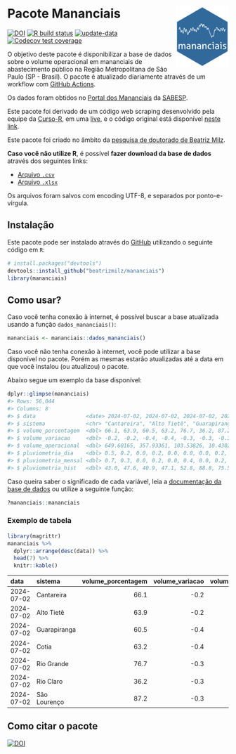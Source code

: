 
<!-- README.md is generated from README.Rmd. Please edit that file -->

# Pacote Mananciais <img src="man/figures/hexlogo.png" align="right" width = "120px"/>

<!-- badges: start -->

[![DOI](https://zenodo.org/badge/DOI/10.5281/zenodo.4733056.svg)](https://doi.org/10.5281/zenodo.4733056)
[![R build
status](https://github.com/beatrizmilz/mananciais/workflows/R-CMD-check/badge.svg)](https://github.com/beatrizmilz/mananciais/actions)
[![update-data](https://github.com/beatrizmilz/mananciais/actions/workflows/2-update_data.yaml/badge.svg)](https://github.com/beatrizmilz/mananciais/actions/workflows/2-update_data.yaml)
[![Codecov test
coverage](https://codecov.io/gh/beatrizmilz/mananciais/branch/master/graph/badge.svg)](https://codecov.io/gh/beatrizmilz/mananciais?branch=master)
<!-- badges: end -->

O objetivo deste pacote é disponibilizar a base de dados sobre o volume
operacional em mananciais de abastecimento público na Região
Metropolitana de São Paulo (SP - Brasil). O pacote é atualizado
diariamente através de um workflow com [GitHub
Actions](https://github.com/beatrizmilz/mananciais/actions).

Os dados foram obtidos no [Portal dos
Mananciais](http://mananciais.sabesp.com.br/Situacao) da
[SABESP](http://site.sabesp.com.br/site/Default.aspx).

Este pacote foi derivado de um código web scraping desenvolvido pela
equipe da [Curso-R](https://www.curso-r.com/), em uma
[live](https://youtu.be/jvZIxrMmOcQ), e o código original está
disponível [neste
link](https://github.com/curso-r/lives/blob/master/drafts/20200730_scraper_sabesp.R).

Este pacote foi criado no âmbito da [pesquisa de doutorado de Beatriz
Milz](https://beatrizmilz.github.io/tese/).

**Caso você não utilize R**, é possível **fazer download da base de
dados** através dos seguintes links:

- [Arquivo
  `.csv`](https://github.com/beatrizmilz/mananciais/raw/master/inst/extdata/mananciais.csv)
- [Arquivo
  `.xlsx`](https://github.com/beatrizmilz/mananciais/blob/master/inst/extdata/mananciais.xlsx?raw=true)

Os arquivos foram salvos com encoding UTF-8, e separados por
ponto-e-vírgula.

## Instalação

Este pacote pode ser instalado através do [GitHub](https://github.com/)
utilizando o seguinte código em `R`:

``` r
# install.packages("devtools")
devtools::install_github("beatrizmilz/mananciais")
library(mananciais)
```

## Como usar?

Caso você tenha conexão à internet, é possível buscar a base atualizada
usando a função `dados_mananciais()`:

``` r
mananciais <- mananciais::dados_mananciais() 
```

Caso você não tenha conexão à internet, você pode utilizar a base
disponível no pacote. Porém as mesmas estarão atualizadas até a data em
que você instalou (ou atualizou) o pacote.

Abaixo segue um exemplo da base disponível:

``` r
dplyr::glimpse(mananciais)
#> Rows: 56,044
#> Columns: 8
#> $ data                <date> 2024-07-02, 2024-07-02, 2024-07-02, 2024-07-02, 2…
#> $ sistema             <chr> "Cantareira", "Alto Tietê", "Guarapiranga", "Cotia…
#> $ volume_porcentagem  <dbl> 66.1, 63.9, 60.5, 63.2, 76.7, 36.2, 87.2, 66.3, 64…
#> $ volume_variacao     <dbl> -0.2, -0.2, -0.4, -0.4, -0.3, -0.3, -0.3, -0.1, -0…
#> $ volume_operacional  <dbl> 649.60165, 357.93361, 103.53826, 10.43024, 86.0553…
#> $ pluviometria_dia    <dbl> 0.5, 0.2, 0.0, 0.2, 0.0, 0.0, 0.0, 0.2, 0.1, 0.0, …
#> $ pluviometria_mensal <dbl> 0.7, 0.3, 0.0, 0.2, 0.0, 0.4, 0.0, 0.2, 0.1, 0.0, …
#> $ pluviometria_hist   <dbl> 43.0, 47.6, 40.9, 47.1, 52.8, 88.8, 75.5, 43.0, 47…
```

Caso queira saber o significado de cada variável, leia a [documentação
da base de
dados](https://beatrizmilz.github.io/mananciais/reference/mananciais.html)
ou utilize a seguinte função:

``` r
?mananciais::mananciais
```

### Exemplo de tabela

``` r
library(magrittr)
mananciais %>% 
  dplyr::arrange(desc(data)) %>% 
  head(7) %>%
  knitr::kable()
```

| data       | sistema      | volume_porcentagem | volume_variacao | volume_operacional | pluviometria_dia | pluviometria_mensal | pluviometria_hist |
|:-----------|:-------------|-------------------:|----------------:|-------------------:|-----------------:|--------------------:|------------------:|
| 2024-07-02 | Cantareira   |               66.1 |            -0.2 |          649.60165 |              0.5 |                 0.7 |              43.0 |
| 2024-07-02 | Alto Tietê   |               63.9 |            -0.2 |          357.93361 |              0.2 |                 0.3 |              47.6 |
| 2024-07-02 | Guarapiranga |               60.5 |            -0.4 |          103.53826 |              0.0 |                 0.0 |              40.9 |
| 2024-07-02 | Cotia        |               63.2 |            -0.4 |           10.43024 |              0.2 |                 0.2 |              47.1 |
| 2024-07-02 | Rio Grande   |               76.7 |            -0.3 |           86.05538 |              0.0 |                 0.0 |              52.8 |
| 2024-07-02 | Rio Claro    |               36.2 |            -0.3 |            4.94301 |              0.0 |                 0.4 |              88.8 |
| 2024-07-02 | São Lourenço |               87.2 |            -0.3 |           77.41556 |              0.0 |                 0.0 |              75.5 |

## Como citar o pacote

[![DOI](https://zenodo.org/badge/DOI/10.5281/zenodo.4733056.svg)](https://doi.org/10.5281/zenodo.4733056)
